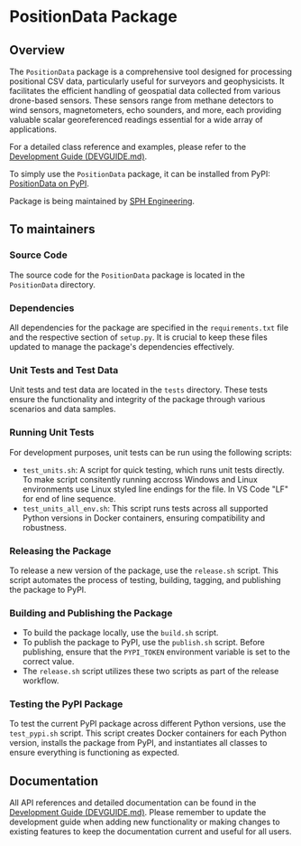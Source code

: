 # PositionData Package

## Overview

The `PositionData` package is a comprehensive tool designed for processing positional CSV data, particularly useful for surveyors and geophysicists. It facilitates the efficient handling of geospatial data collected from various drone-based sensors. These sensors range from methane detectors to wind sensors, magnetometers, echo sounders, and more, each providing valuable scalar georeferenced readings essential for a wide array of applications.

For a detailed class reference and examples, please refer to the [Development Guide (DEVGUIDE.md)](DEVGUIDE.md).

To simply use the `PositionData` package, it can be installed from PyPI: [PositionData on PyPI](https://pypi.org/project/PositionData/).

Package is being maintained by [SPH Engineering](www.sphengineering.com).

## To maintainers

### Source Code

The source code for the `PositionData` package is located in the `PositionData` directory.

### Dependencies

All dependencies for the package are specified in the `requirements.txt` file and the respective section of `setup.py`. It is crucial to keep these files updated to manage the package's dependencies effectively.

### Unit Tests and Test Data

Unit tests and test data are located in the `tests` directory. These tests ensure the functionality and integrity of the package through various scenarios and data samples.

### Running Unit Tests

For development purposes, unit tests can be run using the following scripts:

- `test_units.sh`: A script for quick testing, which runs unit tests directly. To make script consitently running accross Windows and Linux environments use Linux styled line endings for the file. In VS Code "LF" for end of line sequence.  
- `test_units_all_env.sh`: This script runs tests across all supported Python versions in Docker containers, ensuring compatibility and robustness.

### Releasing the Package

To release a new version of the package, use the `release.sh` script. This script automates the process of testing, building, tagging, and publishing the package to PyPI.

### Building and Publishing the Package

- To build the package locally, use the `build.sh` script.
- To publish the package to PyPI, use the `publish.sh` script. Before publishing, ensure that the `PYPI_TOKEN` environment variable is set to the correct value.
- The `release.sh` script utilizes these two scripts as part of the release workflow.

### Testing the PyPI Package

To test the current PyPI package across different Python versions, use the `test_pypi.sh` script. This script creates Docker containers for each Python version, installs the package from PyPI, and instantiates all classes to ensure everything is functioning as expected.

## Documentation

All API references and detailed documentation can be found in the [Development Guide (DEVGUIDE.md)](DEVGUIDE.md). Please remember to update the development guide when adding new functionality or making changes to existing features to keep the documentation current and useful for all users.
